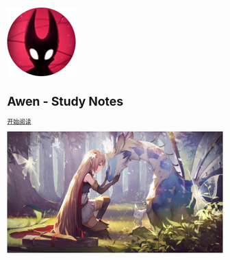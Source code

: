 <!-- _coverpage.md -->

![logo](assets/Logo.png)

# **Awen - Study Notes**

[开始阅读](./README.md)

<!-- 背景图片 -->

![](assets/bg.jpg)
